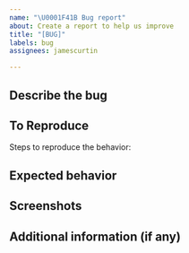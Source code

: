 ```yaml
---
name: "\U0001F41B Bug report"
about: Create a report to help us improve
title: "[BUG]"
labels: bug
assignees: jamescurtin

---
```


## Describe the bug

<!-- A clear and concise description of what the bug is. -->

## To Reproduce

Steps to reproduce the behavior:

<!--
1. Go to '...'
2. Click on '....'
3. Scroll down to '....'
4. See error
-->

## Expected behavior

<!-- A clear and concise description of what you expected to happen. -->

## Screenshots

<!-- If applicable, add screenshots to help explain your problem. -->

## Additional information (if any)

<!-- Additional information here -->
